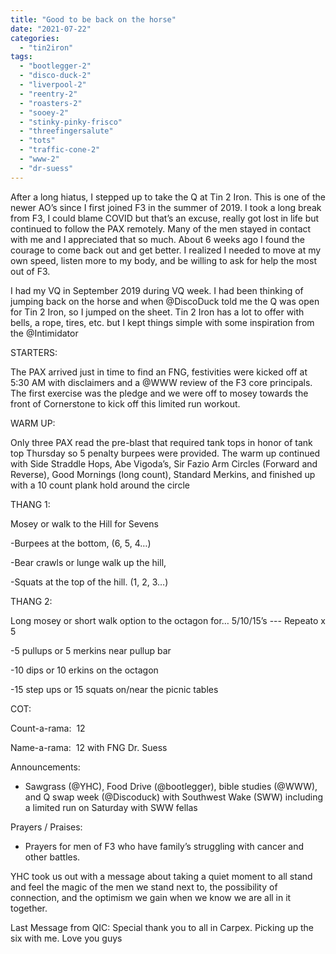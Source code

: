 ```yaml
---
title: "Good to be back on the horse"
date: "2021-07-22"
categories: 
  - "tin2iron"
tags: 
  - "bootlegger-2"
  - "disco-duck-2"
  - "liverpool-2"
  - "reentry-2"
  - "roasters-2"
  - "sooey-2"
  - "stinky-pinky-frisco"
  - "threefingersalute"
  - "tots"
  - "traffic-cone-2"
  - "www-2"
  - "dr-suess"
---
```


After a long hiatus, I stepped up to take the Q at Tin 2 Iron. This is one of the newer AO’s since I first joined F3 in the summer of 2019. I took a long break from F3, I could blame COVID but that’s an excuse, really got lost in life but continued to follow the PAX remotely. Many of the men stayed in contact with me and I appreciated that so much. About 6 weeks ago I found the courage to come back out and get better. I realized I needed to move at my own speed, listen more to my body, and be willing to ask for help the most out of F3.

I had my VQ in September 2019 during VQ week. I had been thinking of jumping back on the horse and when @DiscoDuck told me the Q was open for Tin 2 Iron, so I jumped on the sheet. Tin 2 Iron has a lot to offer with bells, a rope, tires, etc. but I kept things simple with some inspiration from the @Intimidator

STARTERS:

The PAX arrived just in time to find an FNG, festivities were kicked off at 5:30 AM with disclaimers and a @WWW review of the F3 core principals. The first exercise was the pledge and we were off to mosey towards the front of Cornerstone to kick off this limited run workout.

WARM UP:

Only three PAX read the pre-blast that required tank tops in honor of tank top Thursday so 5 penalty burpees were provided. The warm up continued with Side Straddle Hops, Abe Vigoda’s, Sir Fazio Arm Circles (Forward and Reverse), Good Mornings (long count), Standard Merkins, and finished up with a 10 count plank hold around the circle 

THANG 1:

Mosey or walk to the Hill for Sevens

\-Burpees at the bottom, (6, 5, 4…)

\-Bear crawls or lunge walk up the hill,

\-Squats at the top of the hill. (1, 2, 3…)

THANG 2:

Long mosey or short walk option to the octagon for… 5/10/15’s --- Repeato x 5

\-5 pullups or 5 merkins near pullup bar

\-10 dips or 10 erkins on the octagon

\-15 step ups or 15 squats on/near the picnic tables

COT:

Count-a-rama:  12

Name-a-rama:  12 with FNG Dr. Suess 

Announcements:

- Sawgrass (@YHC), Food Drive (@bootlegger), bible studies (@WWW), and Q swap week (@Discoduck) with Southwest Wake (SWW) including a limited run on Saturday with SWW fellas

Prayers / Praises: 

- Prayers for men of F3 who have family’s struggling with cancer and other battles. 

YHC took us out with a message about taking a quiet moment to all stand and feel the magic of the men we stand next to, the possibility of connection, and the optimism we gain when we know we are all in it together.

Last Message from QIC: Special thank you to all in Carpex. Picking up the six with me. Love you guys
